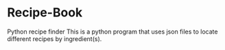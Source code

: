 # Recipe-Book
Python recipe finder
This is a python program that uses json files to locate different recipes by ingredient(s).
